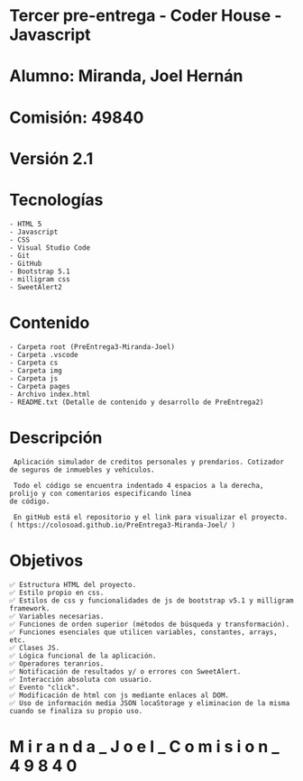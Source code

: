 # Tercer pre-entrega - Coder House - Javascript 
# Alumno: Miranda, Joel Hernán 
# Comisión: 49840 
# Versión 2.1 
# Tecnologías 

    - HTML 5 
    - Javascript 
    - CSS
    - Visual Studio Code
    - Git
    - GitHub
    - Bootstrap 5.1
    - milligram css
    - SweetAlert2

# Contenido 

    - Carpeta root (PreEntrega3-Miranda-Joel) 
    - Carpeta .vscode
    - Carpeta cs
    - Carpeta img
    - Carpeta js
    - Carpeta pages
    - Archivo index.html
    - README.txt (Detalle de contenido y desarrollo de PreEntrega2) 

# Descripción

     Aplicación simulador de creditos personales y prendarios. Cotizador de seguros de inmuebles y vehículos.

     Todo el código se encuentra indentado 4 espacios a la derecha, prolijo y con comentarios especificando línea 
    de código.

     En gitHub está el repositorio y el link para visualizar el proyecto. ( https://colosoad.github.io/PreEntrega3-Miranda-Joel/ )

# Objetivos

    ✅ Estructura HTML del proyecto.
    ✅ Estilo propio en css.
    ✅ Estilos de css y funcionalidades de js de bootstrap v5.1 y milligram framework.
    ✅ Variables necesarias.
    ✅ Funciones de orden superior (métodos de búsqueda y transformación).
    ✅ Funciones esenciales que utilicen variables, constantes, arrays, etc.
    ✅ Clases JS.
    ✅ Lógica funcional de la aplicación.
    ✅ Operadores teranrios.
    ✅ Notificación de resultados y/ o errores con SweetAlert.
    ✅ Interacción absoluta con usuario.
    ✅ Evento "click".
    ✅ Modificación de html con js mediante enlaces al DOM.
    ✅ Uso de información media JSON locaStorage y eliminacion de la misma cuando se finaliza su propio uso.


# M i r a n d a _ J o e l _ C o m i s i o n _ 4 9 8 4 0